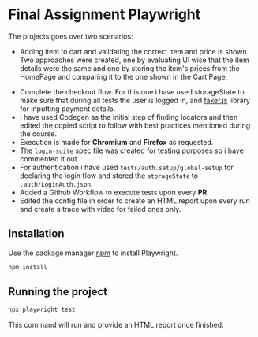 # Final Assignment Playwright

The projects goes over two scenarios: 
- Adding item to cart and validating the correct item and price is shown. Two approaches were created, one by evaluating UI wise that the item details were the same and one by storing the item's prices from the HomePage and comparing it to the one shown in the Cart Page.
* Complete the checkout flow. For this one i have used storageState to make sure that during all tests the user is logged in, and [faker.js](https://fakerjs.dev/) library for inputting payment details.
* I have used Codegen as the initial step of finding locators and then edited the copied script to follow with best practices mentioned during the course.
* Execution is made for **Chromium** and **Firefox** as requested.
* The `login-suite` spec file was created for testing purposes so i have commented it out.
* For authentication i have used `tests/auth.setup/global-setup` for declaring the login flow and stored the `storageState` to `.auth/LoginAuth.json`.
* Added a Github Workflow to execute tests upon every **PR**.
* Edited the config file in order to create an HTML report upon every run and create a trace with video for failed ones only.

  
## Installation

Use the package manager [npm](https://www.npmjs.com/) to install Playwright.

```bash
npm install
```

## Running the project 

```bash
npx playwright test
```
This command will run and provide an HTML report once finished. 
